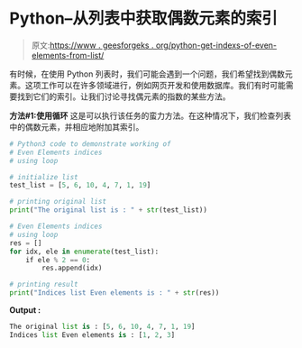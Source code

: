 # Python–从列表中获取偶数元素的索引

> 原文:[https://www . geesforgeks . org/python-get-indexs-of-even-elements-from-list/](https://www.geeksforgeeks.org/python-get-indices-of-even-elements-from-list/)

有时候，在使用 Python 列表时，我们可能会遇到一个问题，我们希望找到偶数元素。这项工作可以在许多领域进行，例如网页开发和使用数据库。我们有时可能需要找到它们的索引。让我们讨论寻找偶元素的指数的某些方法。

**方法#1:使用循环**
这是可以执行该任务的蛮力方法。在这种情况下，我们检查列表中的偶数元素，并相应地附加其索引。

```py
# Python3 code to demonstrate working of
# Even Elements indices
# using loop

# initialize list
test_list = [5, 6, 10, 4, 7, 1, 19]

# printing original list
print("The original list is : " + str(test_list))

# Even Elements indices
# using loop
res = []
for idx, ele in enumerate(test_list):
    if ele % 2 == 0:
        res.append(idx)

# printing result
print("Indices list Even elements is : " + str(res))
```

**Output :**

```py
The original list is : [5, 6, 10, 4, 7, 1, 19]
Indices list Even elements is : [1, 2, 3]

```